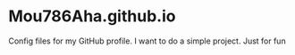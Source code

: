 # Mou786Aha.github.io
Config files for my GitHub profile.
I want to do a simple project. Just for fun
